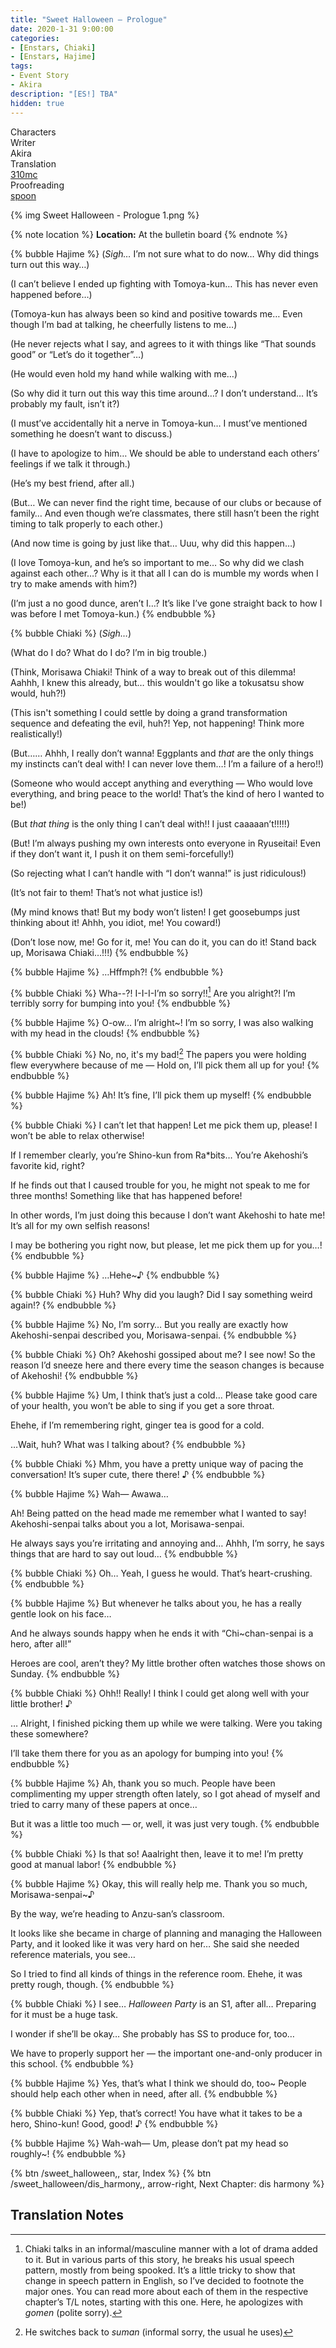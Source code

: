 ```yaml
---
title: "Sweet Halloween – Prologue"
date: 2020-1-31 9:00:00
categories:
- [Enstars, Chiaki]
- [Enstars, Hajime]
tags:
- Event Story
- Akira
description: "[ES!] TBA"
hidden: true
---
```

<div class="three-wrapper" style="--storyColor:#965e7d;--storyColor-rgb:150,94,125;--storyColor-h:326.8;--storyColor-s: 23%;--storyColor-l:47.8%;">
    <div class="info-area">
        <div class="info">
            <div class="info-item characters">
                <div class="label">
                    Characters
                </div>
                <div class="value">
                <a href="/categories/Enstars/Chiaki" character="Chiaki"></a>
                <a href="/categories/Enstars/Hajime" character="Hajime"></a>
                </div>
            </div>
            <div class="info-item one">
                <div class="label">
                    Writer
                </div>
                <div class="value">
                    Akira
                </div>
            </div>
            <div class="info-item two">
                <div class="label">
                    Translation
                </div>
                <div class="value">
                    <a href="/about">310mc</a>
                </div>
            </div>
            <div class="info-item three">
                <div class="label">
                   Proofreading
                </div>
                <div class="value">
                    <a href="https://twitter.com/splafyoon">spoon</a>
                </div>
            </div>
        </div>
    </div>
</div>

<!-- more -->

{% img Sweet Halloween - Prologue 1.png %}

{% note location %}
**Location:** At the bulletin board
{% endnote %}

{% bubble Hajime %}
(*Sigh…* I’m not sure what to do now… Why did things turn out this way…)

(I can’t believe I ended up fighting with Tomoya-kun… This has never even happened before…)

(Tomoya-kun has always been so kind and positive towards me… Even though I’m bad at talking, he cheerfully listens to me…)

(He never rejects what I say, and agrees to it with things like “That sounds good” or “Let’s do it together”…)

(He would even hold my hand while walking with me…)

(So why did it turn out this way this time around…? I don’t understand… It’s probably my fault, isn’t it?)

(I must’ve accidentally hit a nerve in Tomoya-kun… I must’ve mentioned something he doesn’t want to discuss.)

(I have to apologize to him… We should be able to understand each others’ feelings if we talk it through.)

(He’s my best friend, after all.)

(But… We can never find the right time, because of our clubs or because of family… And even though we’re classmates, there still hasn’t been the right timing to talk properly to each other.)

(And now time is going by just like that… Uuu, why did this happen…)

(I love Tomoya-kun, and he’s so important to me… So why did we clash against each other…? Why is it that all I can do is mumble my words when I try to make amends with him?)

(I’m just a no good dunce, aren’t I…? It’s like I’ve gone straight back to how I was before I met Tomoya-kun.)
{% endbubble %}

{% bubble Chiaki %}
(*Sigh…*)

(What do I do? What do I do? I’m in big trouble.)

(Think, Morisawa Chiaki! Think of a way to break out of this dilemma! Aahhh, I knew this already, but… this wouldn't go like a tokusatsu show would, huh?!)

(This isn't something I could settle by doing a grand transformation sequence and defeating the evil, huh?! Yep, not happening! Think more realistically!)

(But…… Ahhh, I really don’t wanna! Eggplants and *that* are the only things my instincts can’t deal with! I can never love them…! I’m a failure of a hero!!)

(Someone who would accept anything and everything — Who would love everything, and bring peace to the world! That’s the kind of hero I wanted to be!)

(But *that thing* is the only thing I can’t deal with!! I just caaaaan’t!!!!!)

(But! I’m always pushing my own interests onto everyone in Ryuseitai! Even if they don’t want it, I push it on them semi-forcefully!)

(So rejecting what I can’t handle with “I don’t wanna!” is just ridiculous!)

(It’s not fair to them! That’s not what justice is!)

(My mind knows that! But my body won’t listen! I get goosebumps just thinking about it! Ahhh, you idiot, me! You coward!)

(Don’t lose now, me! Go for it, me! You can do it, you can do it! Stand back up, Morisawa Chiaki…!!!)
{% endbubble %}

{% bubble Hajime %}
…Hffmph?!
{% endbubble %}

{% bubble Chiaki %}
Wha--?! I-I-I-I’m so sorry!![^1] Are you alright?! I’m terribly sorry for bumping into you!
{% endbubble %}

{% bubble Hajime %}
O-ow… I’m alright~! I’m so sorry, I was also walking with my head in the clouds!
{% endbubble %}

{% bubble Chiaki %}
No, no, it's my bad![^2] The papers you were holding flew everywhere because of me — Hold on, I’ll pick them all up for you!
{% endbubble %}

{% bubble Hajime %}
Ah! It’s fine, I’ll pick them up myself!
{% endbubble %}

{% bubble Chiaki %}
I can’t let that happen! Let me pick them up, please! I won’t be able to relax otherwise!

If I remember clearly, you’re Shino-kun from Ra*bits… You’re Akehoshi’s favorite kid, right?

If he finds out that I caused trouble for you, he might not speak to me for three months! Something like that has happened before!

In other words, I’m just doing this because I don’t want Akehoshi to hate me! It’s all for my own selfish reasons!

I may be bothering you right now, but please, let me pick them up for you…!
{% endbubble %}

{% bubble Hajime %}
…Hehe~♪
{% endbubble %}

{% bubble Chiaki %}
Huh? Why did you laugh? Did I say something weird again!?
{% endbubble %}

{% bubble Hajime %}
No, I’m sorry… But you really are exactly how Akehoshi-senpai described you, Morisawa-senpai.
{% endbubble %}

{% bubble Chiaki %}
Oh? Akehoshi gossiped about me? I see now! So the reason I’d sneeze here and there every time the season changes is because of Akehoshi!
{% endbubble %}

{% bubble Hajime %}
Um, I think that’s just a cold… Please take good care of your health, you won’t be able to sing if you get a sore throat.

Ehehe, if I’m remembering right, ginger tea is good for a cold.

…Wait, huh? What was I talking about?
{% endbubble %}

{% bubble Chiaki %}
Mhm, you have a pretty unique way of pacing the conversation! It’s super cute, there there! ♪
{% endbubble %}

{% bubble Hajime %}
Wah— Awawa…

Ah! Being patted on the head made me remember what I wanted to say! Akehoshi-senpai talks about you a lot, Morisawa-senpai.

He always says you’re irritating and annoying and… Ahhh, I’m sorry, he says things that are hard to say out loud…
{% endbubble %}

{% bubble Chiaki %}
Oh… Yeah, I guess he would. That’s heart-crushing.
{% endbubble %}

{% bubble Hajime %}
But whenever he talks about you, he has a really gentle look on his face…

And he always sounds happy when he ends it with “Chi~chan-senpai is a hero, after all!”

Heroes are cool, aren’t they? My little brother often watches those shows on Sunday.
{% endbubble %}

{% bubble Chiaki %}
Ohh!! Really! I think I could get along well with your little brother! ♪

… Alright, I finished picking them up while we were talking. Were you taking these somewhere?

I’ll take them there for you as an apology for bumping into you!
{% endbubble %}

{% bubble Hajime %}
Ah, thank you so much. People have been complimenting my upper strength often lately, so I got ahead of myself and tried to carry many of these papers at once…

But it was a little too much — or, well, it was just very tough.
{% endbubble %}

{% bubble Chiaki %}
Is that so! Aaalright then, leave it to me! I’m pretty good at manual labor!
{% endbubble %}

{% bubble Hajime %}
Okay, this will really help me. Thank you so much, Morisawa-senpai~♪

By the way, we’re heading to Anzu-san’s classroom.

It looks like she became in charge of planning and managing the Halloween Party, and it looked like it was very hard on her… She said she needed reference materials, you see…

So I tried to find all kinds of things in the reference room. Ehehe, it was pretty rough, though.
{% endbubble %}

{% bubble Chiaki %}
I see… *Halloween Party* is an S1, after all… Preparing for it must be a huge task.

I wonder if she’ll be okay… She probably has SS to produce for, too…

We have to properly support her — the important one-and-only producer in this school.
{% endbubble %}

{% bubble Hajime %}
Yes, that’s what I think we should do, too~ People should help each other when in need, after all.
{% endbubble %}

{% bubble Chiaki %}
Yep, that’s correct! You have what it takes to be a hero, Shino-kun! Good, good! ♪
{% endbubble %}

{% bubble Hajime %}
Wah-wah— Um, please don’t pat my head so roughly~!
{% endbubble %}

<div toc>
{% btn /sweet_halloween,, star, Index %}
{% btn /sweet_halloween/dis_harmony,, arrow-right, Next Chapter: dis harmony %}
</div>

## Translation Notes

[^1]: Chiaki talks in an informal/masculine manner with a lot of drama added to it. But in various parts of this story, he breaks his usual speech pattern, mostly from being spooked. It’s a little tricky to show that change in speech pattern in English, so I’ve decided to footnote the major ones. You can read more about each of them in the respective chapter’s T/L notes, starting with this one. Here, he apologizes with *gomen* (polite sorry).
[^2]: He switches back to *suman* (informal sorry, the usual he uses)
